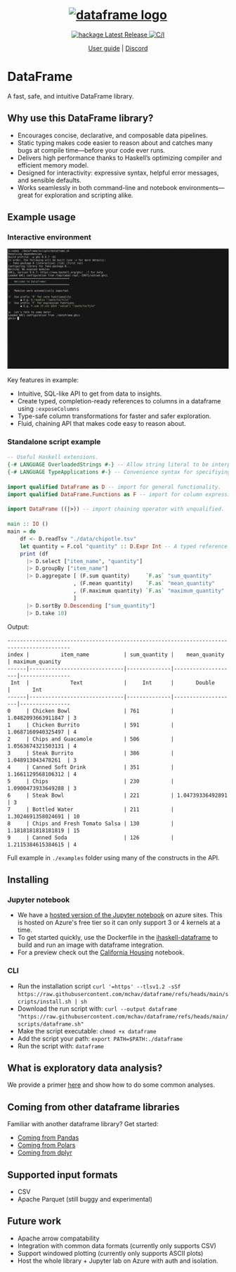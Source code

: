 <h1 align="center">
  <a href="https://dataframe.readthedocs.io/en/latest/">
    <img width="100" height="100" src="https://raw.githubusercontent.com/mchav/dataframe/master/docs/_static/haskell-logo.svg" alt="dataframe logo">
  </a>
</h1>

<div align="center">
  <a href="https://hackage.haskell.org/package/dataframe-0.2.0.2">
    <img src="https://img.shields.io/hackage/v/dataframe" alt="hackage Latest Release"/>
  </a>
  <a href="https://github.com/mchav/dataframe/actions/workflows/haskel-ci.yml">
    <img src="https://github.com/mchav/dataframe/actions/workflows/haskell-ci.yml/badge.svg" alt="C/I"/>
  </a>
</div>

<p align="center">
  <a href="https://dataframe.readthedocs.io/en/latest/">User guide</a>
  |
  <a href="https://discord.gg/XJE5wKT2kb">Discord</a>
</p>

# DataFrame

A fast, safe, and intuitive DataFrame library.

## Why use this DataFrame library?

* Encourages concise, declarative, and composable data pipelines.
* Static typing makes code easier to reason about and catches many bugs at compile time—before your code ever runs.
* Delivers high performance thanks to Haskell’s optimizing compiler and efficient memory model.
* Designed for interactivity: expressive syntax, helpful error messages, and sensible defaults.
* Works seamlessly in both command-line and notebook environments—great for exploration and scripting alike.

## Example usage

### Interactive environment
![Screencast of usage in GHCI](./static/example.gif)

Key features in example:
* Intuitive, SQL-like API to get from data to insights.
* Create typed, completion-ready references to columns in a dataframe using `:exposeColumns`
* Type-safe column transformations for faster and safer exploration.
* Fluid, chaining API that makes code easy to reason about.

### Standalone script example
```haskell
-- Useful Haskell extensions.
{-# LANGUAGE OverloadedStrings #-} -- Allow string literal to be interpreted as any other string type.
{-# LANGUAGE TypeApplications #-} -- Convenience syntax for specifiying the type `sum a b :: Int` vs `sum @Int a b'. 

import qualified DataFrame as D -- import for general functionality.
import qualified DataFrame.Functions as F -- import for column expressions.

import DataFrame ((|>)) -- import chaining operator with unqualified.

main :: IO ()
main = do
    df <- D.readTsv "./data/chipotle.tsv"
    let quantity = F.col "quantity" :: D.Expr Int -- A typed reference to a column.
    print (df
      |> D.select ["item_name", "quantity"]
      |> D.groupBy ["item_name"]
      |> D.aggregate [ (F.sum quantity)     `F.as` "sum_quantity"
                     , (F.mean quantity)    `F.as` "mean_quantity"
                     , (F.maximum quantity) `F.as` "maximum_quantity"
                     ]
      |> D.sortBy D.Descending ["sum_quantity"]
      |> D.take 10)

```

Output:

```
------------------------------------------------------------------------------------------
index |          item_name           | sum_quantity |    mean_quanity    | maximum_quanity
------|------------------------------|--------------|--------------------|----------------
 Int  |             Text             |     Int      |       Double       |       Int      
------|------------------------------|--------------|--------------------|----------------
0     | Chicken Bowl                 | 761          | 1.0482093663911847 | 3              
1     | Chicken Burrito              | 591          | 1.0687160940325497 | 4              
2     | Chips and Guacamole          | 506          | 1.0563674321503131 | 4              
3     | Steak Burrito                | 386          | 1.048913043478261  | 3              
4     | Canned Soft Drink            | 351          | 1.1661129568106312 | 4              
5     | Chips                        | 230          | 1.0900473933649288 | 3              
6     | Steak Bowl                   | 221          | 1.04739336492891   | 3              
7     | Bottled Water                | 211          | 1.3024691358024691 | 10             
8     | Chips and Fresh Tomato Salsa | 130          | 1.1818181818181819 | 15             
9     | Canned Soda                  | 126          | 1.2115384615384615 | 4 
```

Full example in `./examples` folder using many of the constructs in the API.

## Installing

### Jupyter notebook
* We have a [hosted version of the Jupyter notebook](https://ulwazi-exh9dbh2exbzgbc9.westus-01.azurewebsites.net/lab) on azure sites. This is hosted on Azure's free tier so it can only support 3 or 4 kernels at a time.
* To get started quickly, use the Dockerfile in the [ihaskell-dataframe](https://github.com/mchav/ihaskell-dataframe) to build and run an image with dataframe integration.
* For a preview check out the [California Housing](https://github.com/mchav/dataframe/blob/main/docs/California%20Housing.ipynb) notebook.

### CLI
* Run the installation script `curl '=https' --tlsv1.2 -sSf https://raw.githubusercontent.com/mchav/dataframe/refs/heads/main/scripts/install.sh | sh`
* Download the run script with: `curl --output dataframe "https://raw.githubusercontent.com/mchav/dataframe/refs/heads/main/scripts/dataframe.sh"`
* Make the script executable: `chmod +x dataframe`
* Add the script your path: `export PATH=$PATH:./dataframe`
* Run the script with: `dataframe`


## What is exploratory data analysis?
We provide a primer [here](https://github.com/mchav/dataframe/blob/main/docs/exploratory_data_analysis_primer.md) and show how to do some common analyses.

## Coming from other dataframe libraries
Familiar with another dataframe library? Get started:
* [Coming from Pandas](https://github.com/mchav/dataframe/blob/main/docs/coming_from_pandas.md)
* [Coming from Polars](https://github.com/mchav/dataframe/blob/main/docs/coming_from_polars.md)
* [Coming from dplyr](https://github.com/mchav/dataframe/blob/main/docs/coming_from_dplyr.md)

## Supported input formats
* CSV
* Apache Parquet (still buggy and experimental)

## Future work
* Apache arrow compatability
* Integration with common data formats (currently only supports CSV)
* Support windowed plotting (currently only supports ASCII plots)
* Host the whole library + Jupyter lab on Azure with auth and isolation.
